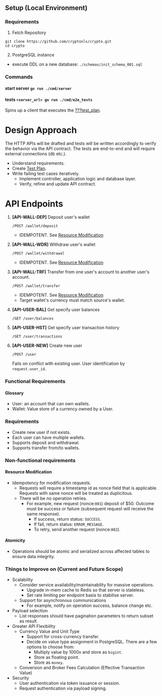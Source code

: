 
## Setup (Local Environment)

### Requirements

1. Fetch Repository
``` /bin/sh
git clone https://github.com/cryptonlx/crypto.git
cd crypto
```

2. PostgreSQL instance
- execute DDL on a new database: `./schemas/init_schema_001.sql`

### Commands

#### start server `go run ./cmd/server`
#### tests `<server_url> go run ./cmd/e2e_tests`
Spins up a client that executes the [???test_plan](???).

# Design Approach

The HTTP APIs will be drafted and tests will be written accordingly to verify the behavior via the API contract.
The tests are end-to-end and will require external connections (db etc.).

- Understand requirements.
- Create [Test Plan](./test_plan.md).
- Write failing test cases iteratively.
  - Implement controller, application logic and database layer.
  - Verify, refine and update API contract.

# API Endpoints
1. **[API-WALL-DEP]** Deposit user's wallet

    `/POST /wallet/deposit`

    - IDEMPOTENT. See [Resource Modification](#wallet-modification)
2. **[API-WALL-WDR]** Withdraw user's wallet

    `/POST /wallet/withdrawal`

    - IDEMPOTENT. See [Resource Modification](#wallet-modification)
3. **[API-WALL-TRF]** Transfer from one user's account to another user's account.

    `/POST /wallet/transfer`

    - IDEMPOTENT. See [Resource Modification](#wallet-modification)
    - Target wallet's currency must match source's wallet.
4. **[API-USER-BAL]** Get specify user balances

    `/GET /user/balances`

5. **[API-USER-HST]** Get specify user transaction history

    `/GET /user/transactions`

6. **[API-USER-NEW]** Create new user

   `/POST /user`

    Fails on conflict with existing user. User identification by `request.user_id`.

### Functional Requirements

#### Glossary

- User: an account that can own wallets.
- Wallet: Value store of a currency owned by a User.

### Requirements
- Create new user if not exists.
- Each user can have multiple wallets.
- Supports deposit and withdrawal.
- Supports transfer from/to wallets.

### Non-functional requirements

#### Resource Modification
- Idempotency for modification requests.
  - Requests will require a timestamp id as nonce field that is applicable. Requests with same nonce will be treated as duplicitous.
  - There will be no operation retries.
    - For example, new request (nonce:`001`) deposit of $50. Outcome must be success or failure (subsequent request will receive the same response).
      - If success, return status: `SUCCESS`.
      - If fail, return status: `ERROR_MESSAGE`.
      - To retry, send another request (nonce:`002`).

#### Atomicity
- Operations should be atomic and serialized across affected tables to ensure data integrity.

### Things to Improve on (Current and Future Scope)
- Scalability
  - Consider service availability/maintainability for massive operations.
    - Upgrade in-mem cache to Redis so that server is stateless.
    - Set rate limiting per endpoint basis to stabilise server.
  - Support for asynchronous communications
    - For example, notify on operation success, balance change etc.
- Payload selection
  - List responses should have pagination parameters to return subset as result.
- Greater API Flexibility
  - Currency Value and Unit Type
    - Support for cross-currency transfer.
    - Decide on value type assignment in PostgreSQL. There are a few options to choose from:
      - Multiply value by 1000x and store as `bigint`.
      - Store as floating point.
      - Store as `money`.
  - Conversion and Broker Fees Calculation (Effective Transaction Value)
- Security
  - User authentication via token issuance or session.
  - Request authentication via payload signing.